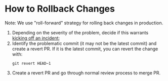 # How to Rollback Changes

Note: We use "roll-forward" strategy for rolling back changes in production.

1. Depending on the severity of the problem, decide if this warrants
   [kicking off an incident][incident_docs];
2. Identify the problematic commit (it may not be the latest commit)
   and create a revert PR. 
   If it is the latest commit, you can revert the change with:
   ```
   git revert HEAD~1
   ```
3. Create a revert PR and go through normal review process to merge PR.

[incident_docs]: https://mozilla-hub.atlassian.net/wiki/spaces/MIR/overview
